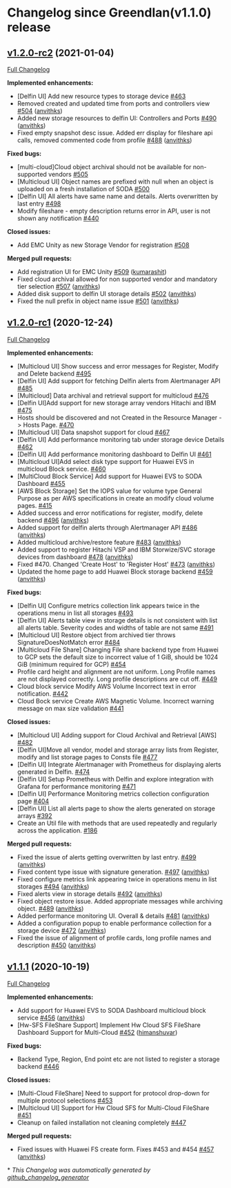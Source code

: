 # Changelog since Greendlan(v1.1.0) release

## [v1.2.0-rc2](https://github.com/sodafoundation/dashboard/tree/v1.2.0-rc2) (2021-01-04)

[Full Changelog](https://github.com/sodafoundation/dashboard/compare/v1.2.0-rc1...v1.2.0-rc2)

**Implemented enhancements:**

- \[Delfin UI\] Add new resource types to storage device [\#463](https://github.com/sodafoundation/dashboard/issues/463)
- Removed created and updated time from ports and controllers view [\#504](https://github.com/sodafoundation/dashboard/pull/504) ([anvithks](https://github.com/anvithks))
- Added new storage resources to delfin UI: Controllers and Ports [\#490](https://github.com/sodafoundation/dashboard/pull/490) ([anvithks](https://github.com/anvithks))
- Fixed empty snapshot desc issue. Added err display for fileshare api calls, removed commented code from profile [\#488](https://github.com/sodafoundation/dashboard/pull/488) ([anvithks](https://github.com/anvithks))

**Fixed bugs:**

- \[multi-cloud\]Cloud object archival should not be available for non-supported vendors [\#505](https://github.com/sodafoundation/dashboard/issues/505)
- \[Multicloud UI\] Object names are prefixed with null when an object is uploaded on a fresh installation of SODA [\#500](https://github.com/sodafoundation/dashboard/issues/500)
- \[Delfin UI\] All alerts have same name and details. Alerts overwritten by last entry [\#498](https://github.com/sodafoundation/dashboard/issues/498)
- Modify fileshare - empty description returns error in API, user is not shown any notification  [\#440](https://github.com/sodafoundation/dashboard/issues/440)

**Closed issues:**

- Add EMC Unity as new Storage Vendor for registration [\#508](https://github.com/sodafoundation/dashboard/issues/508)

**Merged pull requests:**

- Add registration UI for EMC Unity [\#509](https://github.com/sodafoundation/dashboard/pull/509) ([kumarashit](https://github.com/kumarashit))
- Fixed cloud archival allowed for non supported vendor and mandatory tier selection [\#507](https://github.com/sodafoundation/dashboard/pull/507) ([anvithks](https://github.com/anvithks))
- Added disk support to delfin UI storage details [\#502](https://github.com/sodafoundation/dashboard/pull/502) ([anvithks](https://github.com/anvithks))
- Fixed the null prefix in object name issue [\#501](https://github.com/sodafoundation/dashboard/pull/501) ([anvithks](https://github.com/anvithks))

## [v1.2.0-rc1](https://github.com/sodafoundation/dashboard/tree/v1.2.0-rc1) (2020-12-24)

[Full Changelog](https://github.com/sodafoundation/dashboard/compare/v1.1.1...v1.2.0-rc1)

**Implemented enhancements:**

- \[Multicloud UI\] Show success and error messages for Register, Modify and Delete backend [\#495](https://github.com/sodafoundation/dashboard/issues/495)
- \[Delfin UI\] Add support for fetching Delfin alerts from Alertmanager API  [\#485](https://github.com/sodafoundation/dashboard/issues/485)
- \[Multicloud\] Data archival and retrieval support for multicloud [\#476](https://github.com/sodafoundation/dashboard/issues/476)
- \[Delfin UI\]Add support for new storage array vendors Hitachi and IBM [\#475](https://github.com/sodafoundation/dashboard/issues/475)
- Hosts should be discovered and not Created in the Resource Manager -\> Hosts Page. [\#470](https://github.com/sodafoundation/dashboard/issues/470)
- \[Multicloud UI\] Data snapshot support for cloud  [\#467](https://github.com/sodafoundation/dashboard/issues/467)
- \[Delfin UI\] Add performance monitoring tab under storage device Details [\#462](https://github.com/sodafoundation/dashboard/issues/462)
- \[Delfin UI\] Add performance monitoring dashboard to Delfin UI [\#461](https://github.com/sodafoundation/dashboard/issues/461)
- \[Multicloud UI\]Add select disk type support for Huawei EVS in multicloud Block service. [\#460](https://github.com/sodafoundation/dashboard/issues/460)
- \[MultiCloud Block Service\] Add support for Huawei EVS to SODA Dashboard [\#455](https://github.com/sodafoundation/dashboard/issues/455)
- \[AWS Block Storage\] Set the IOPS value for volume type General Purpose as per AWS specifications in create an modify cloud volume pages. [\#415](https://github.com/sodafoundation/dashboard/issues/415)
- Added success and error notifications for register, modify, delete backend [\#496](https://github.com/sodafoundation/dashboard/pull/496) ([anvithks](https://github.com/anvithks))
- Added support for delfin alerts through Alertmanager API [\#486](https://github.com/sodafoundation/dashboard/pull/486) ([anvithks](https://github.com/anvithks))
- Added multicloud archive/restore feature [\#483](https://github.com/sodafoundation/dashboard/pull/483) ([anvithks](https://github.com/anvithks))
- Added support to register Hitachi VSP and IBM Storwize/SVC storage devices from dashboard [\#478](https://github.com/sodafoundation/dashboard/pull/478) ([anvithks](https://github.com/anvithks))
- Fixed \#470. Changed 'Create Host' to 'Register Host' [\#473](https://github.com/sodafoundation/dashboard/pull/473) ([anvithks](https://github.com/anvithks))
- Updated the home page to add Huawei Block storage backend [\#459](https://github.com/sodafoundation/dashboard/pull/459) ([anvithks](https://github.com/anvithks))

**Fixed bugs:**

- \[Delfin UI\] Configure metrics collection link appears twice in the operations menu in list all storages [\#493](https://github.com/sodafoundation/dashboard/issues/493)
- \[Delfin UI\] Alerts table view in storage details is not consistent with list all alerts table. Severity codes and widths of table are not same [\#491](https://github.com/sodafoundation/dashboard/issues/491)
- \[Multicloud UI\] Restore object from archived tier throws SignatureDoesNotMatch error [\#484](https://github.com/sodafoundation/dashboard/issues/484)
- \[Multicloud File Share\] Changing File share backend type from Huawei to GCP sets the default size to incorrect value of  1 GiB, should be 1024 GiB \(minimum required for GCP\) [\#454](https://github.com/sodafoundation/dashboard/issues/454)
- Profile card height and alignment are not uniform. Long Profile names are not displayed correctly. Long profile descriptions are cut off. [\#449](https://github.com/sodafoundation/dashboard/issues/449)
- Cloud block service Modify AWS Volume Incorrect text in error notification. [\#442](https://github.com/sodafoundation/dashboard/issues/442)
- Cloud Bock service Create AWS Magnetic Volume. Incorrect warning message on max size validation [\#441](https://github.com/sodafoundation/dashboard/issues/441)

**Closed issues:**

- \[Multicloud UI\] Adding support for Cloud Archival and Retrieval \[AWS\] [\#482](https://github.com/sodafoundation/dashboard/issues/482)
- \[Delfin UI\]Move all vendor, model and storage array lists from Register, modify and list storage pages to Consts file [\#477](https://github.com/sodafoundation/dashboard/issues/477)
- \[Delfin UI\] Integrate Alertmanager with Prometheus for displaying alerts generated in Delfin. [\#474](https://github.com/sodafoundation/dashboard/issues/474)
- \[Delfin UI\] Setup Prometheus with Delfin and explore integration with Grafana for performance monitoring [\#471](https://github.com/sodafoundation/dashboard/issues/471)
- \[Delfin UI\]  Performance Monitoring metrics collection configuration page [\#404](https://github.com/sodafoundation/dashboard/issues/404)
- \[Delfin UI\] List all alerts page to show the alerts generated on storage arrays [\#392](https://github.com/sodafoundation/dashboard/issues/392)
- Create an Util file with methods that are used repeatedly and regularly across the application. [\#186](https://github.com/sodafoundation/dashboard/issues/186)

**Merged pull requests:**

- Fixed the issue of alerts getting overwritten by last entry. [\#499](https://github.com/sodafoundation/dashboard/pull/499) ([anvithks](https://github.com/anvithks))
- Fixed content type issue with signature generation. [\#497](https://github.com/sodafoundation/dashboard/pull/497) ([anvithks](https://github.com/anvithks))
- Fixed configure metrics link appearing twice in operations menu in list storages [\#494](https://github.com/sodafoundation/dashboard/pull/494) ([anvithks](https://github.com/anvithks))
- Fixed alerts view in storage details [\#492](https://github.com/sodafoundation/dashboard/pull/492) ([anvithks](https://github.com/anvithks))
- Fixed object restore issue. Added appropriate messages while archiving object. [\#489](https://github.com/sodafoundation/dashboard/pull/489) ([anvithks](https://github.com/anvithks))
- Added performance monitoring UI. Overall & details [\#481](https://github.com/sodafoundation/dashboard/pull/481) ([anvithks](https://github.com/anvithks))
- Added a configuration popup to enable performance collection for a storage device [\#472](https://github.com/sodafoundation/dashboard/pull/472) ([anvithks](https://github.com/anvithks))
- Fixed the issue of alignment of profile cards, long profile names and description [\#450](https://github.com/sodafoundation/dashboard/pull/450) ([anvithks](https://github.com/anvithks))

## [v1.1.1](https://github.com/sodafoundation/dashboard/tree/v1.1.1) (2020-10-19)

[Full Changelog](https://github.com/sodafoundation/dashboard/compare/v1.1.0...v1.1.1)

**Implemented enhancements:**

- Add support for Huawei EVS to SODA Dashboard multicloud block service [\#456](https://github.com/sodafoundation/dashboard/pull/456) ([anvithks](https://github.com/anvithks))
- \[Hw-SFS FileShare Support\] Implement Hw Cloud SFS FileShare Dashboard Support for Multi-Cloud [\#452](https://github.com/sodafoundation/dashboard/pull/452) ([himanshuvar](https://github.com/himanshuvar))

**Fixed bugs:**

- Backend Type, Region, End point etc  are not listed to register a storage backend [\#446](https://github.com/sodafoundation/dashboard/issues/446)

**Closed issues:**

- \[Multi-Cloud FileShare\] Need to support for protocol drop-down for multiple protocol selections [\#453](https://github.com/sodafoundation/dashboard/issues/453)
- \[Multicloud UI\] Support for Hw Cloud SFS for Multi-Cloud FileShare [\#451](https://github.com/sodafoundation/dashboard/issues/451)
- Cleanup on failed installation not cleaning completely [\#447](https://github.com/sodafoundation/dashboard/issues/447)

**Merged pull requests:**

- Fixed issues with Huawei FS create form. Fixes \#453 and \#454 [\#457](https://github.com/sodafoundation/dashboard/pull/457) ([anvithks](https://github.com/anvithks))



\* *This Changelog was automatically generated by [github_changelog_generator](https://github.com/github-changelog-generator/github-changelog-generator)*
